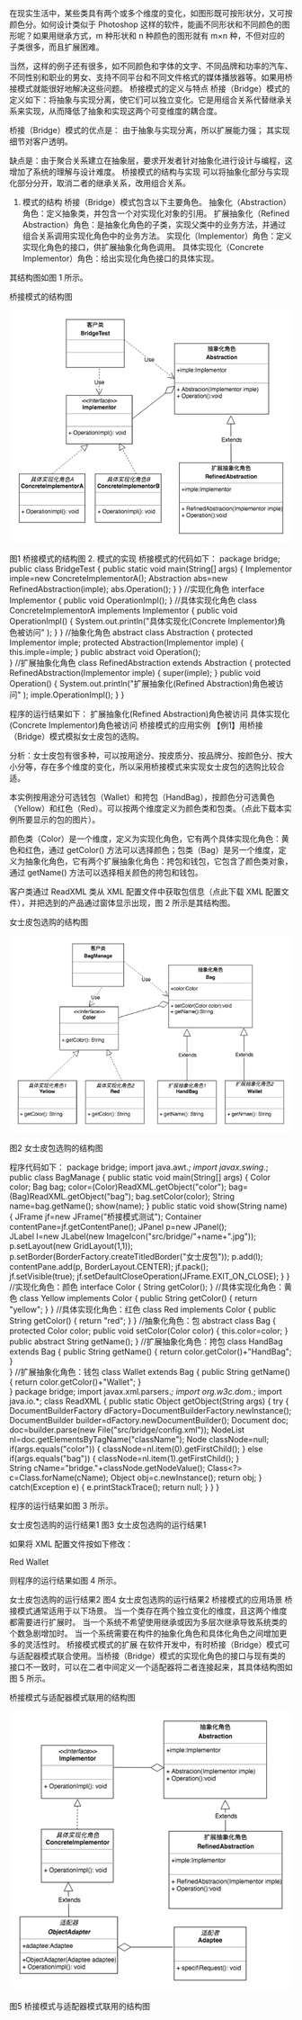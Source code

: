 在现实生活中，某些类具有两个或多个维度的变化，如图形既可按形状分，又可按颜色分。如何设计类似于 Photoshop 这样的软件，能画不同形状和不同颜色的图形呢？如果用继承方式，m 种形状和 n 种颜色的图形就有 m×n 种，不但对应的子类很多，而且扩展困难。

当然，这样的例子还有很多，如不同颜色和字体的文字、不同品牌和功率的汽车、不同性别和职业的男女、支持不同平台和不同文件格式的媒体播放器等。如果用桥接模式就能很好地解决这些问题。
桥接模式的定义与特点
桥接（Bridge）模式的定义如下：将抽象与实现分离，使它们可以独立变化。它是用组合关系代替继承关系来实现，从而降低了抽象和实现这两个可变维度的耦合度。

桥接（Bridge）模式的优点是：
由于抽象与实现分离，所以扩展能力强；
其实现细节对客户透明。

缺点是：由于聚合关系建立在抽象层，要求开发者针对抽象化进行设计与编程，这增加了系统的理解与设计难度。
桥接模式的结构与实现
可以将抽象化部分与实现化部分分开，取消二者的继承关系，改用组合关系。
1. 模式的结构
桥接（Bridge）模式包含以下主要角色。
抽象化（Abstraction）角色：定义抽象类，并包含一个对实现化对象的引用。
扩展抽象化（Refined    Abstraction）角色：是抽象化角色的子类，实现父类中的业务方法，并通过组合关系调用实现化角色中的业务方法。
实现化（Implementor）角色：定义实现化角色的接口，供扩展抽象化角色调用。
具体实现化（Concrete Implementor）角色：给出实现化角色接口的具体实现。

其结构图如图 1 所示。

桥接模式的结构图

![avator](桥接模式的结构图.png)

图1 桥接模式的结构图
2. 模式的实现
桥接模式的代码如下：
package bridge;
public class BridgeTest
{
    public static void main(String[] args)
    {
        Implementor imple=new ConcreteImplementorA();
        Abstraction abs=new RefinedAbstraction(imple);
        abs.Operation();
    }
}
//实现化角色
interface Implementor
{
    public void OperationImpl();
}
//具体实现化角色
class ConcreteImplementorA implements Implementor
{
    public void OperationImpl()
    {
        System.out.println("具体实现化(Concrete Implementor)角色被访问" );
    }
}
//抽象化角色
abstract class Abstraction
{
   protected Implementor imple;
   protected Abstraction(Implementor imple)
   {
       this.imple=imple;
   }
   public abstract void Operation();   
}
//扩展抽象化角色
class RefinedAbstraction extends Abstraction
{
   protected RefinedAbstraction(Implementor imple)
   {
       super(imple);
   }
   public void Operation()
   {
       System.out.println("扩展抽象化(Refined Abstraction)角色被访问" );
       imple.OperationImpl();
   }
}

程序的运行结果如下：
扩展抽象化(Refined Abstraction)角色被访问
具体实现化(Concrete Implementor)角色被访问
桥接模式的应用实例
【例1】用桥接（Bridge）模式模拟女士皮包的选购。

分析：女士皮包有很多种，可以按用途分、按皮质分、按品牌分、按颜色分、按大小分等，存在多个维度的变化，所以采用桥接模式来实现女士皮包的选购比较合适。

本实例按用途分可选钱包（Wallet）和挎包（HandBag），按颜色分可选黄色（Yellow）和红色（Red）。可以按两个维度定义为颜色类和包类。（点此下载本实例所要显示的包的图片）。

颜色类（Color）是一个维度，定义为实现化角色，它有两个具体实现化角色：黄色和红色，通过 getColor() 方法可以选择颜色；包类（Bag）是另一个维度，定义为抽象化角色，它有两个扩展抽象化角色：挎包和钱包，它包含了颜色类对象，通过 getName() 方法可以选择相关颜色的挎包和钱包。

客户类通过 ReadXML 类从 XML 配置文件中获取包信息（点此下载 XML 配置文件），并把选到的产品通过窗体显示出现，图 2 所示是其结构图。

女士皮包选购的结构图

![avator](女士皮包选购的结构图.png)


图2 女士皮包选购的结构图

程序代码如下：
package bridge;
import java.awt.*;
import javax.swing.*;
public class BagManage
{
    public static void main(String[] args)
    {
        Color color;
        Bag bag;
        color=(Color)ReadXML.getObject("color");
        bag=(Bag)ReadXML.getObject("bag");
        bag.setColor(color);
        String name=bag.getName();
        show(name);
    }
    public static void show(String name)
    {
        JFrame jf=new JFrame("桥接模式测试");
        Container contentPane=jf.getContentPane();
        JPanel p=new JPanel();   
        JLabel l=new JLabel(new ImageIcon("src/bridge/"+name+".jpg"));
        p.setLayout(new GridLayout(1,1));
        p.setBorder(BorderFactory.createTitledBorder("女士皮包"));
        p.add(l);
        contentPane.add(p, BorderLayout.CENTER);
        jf.pack();  
        jf.setVisible(true);
        jf.setDefaultCloseOperation(JFrame.EXIT_ON_CLOSE);
    }
}
//实现化角色：颜色
interface Color
{
    String getColor();
}
//具体实现化角色：黄色
class Yellow implements Color
{
    public String getColor()
    {
        return "yellow";
    }
}
//具体实现化角色：红色
class Red implements Color
{
    public String getColor()
    {
        return "red";
    }
}
//抽象化角色：包
abstract class Bag
{
    protected Color color;
    public void setColor(Color color)
    {
        this.color=color;
    }   
    public abstract String getName();
}
//扩展抽象化角色：挎包
class HandBag extends Bag
{
    public String getName()
    {
        return color.getColor()+"HandBag";
    }   
}
//扩展抽象化角色：钱包
class Wallet extends Bag
{
    public String getName()
    {
        return color.getColor()+"Wallet";
    }   
}
package bridge;
import javax.xml.parsers.*;
import org.w3c.dom.*;
import java.io.*;
class ReadXML
{
    public static Object getObject(String args)
    {
        try
        {
            DocumentBuilderFactory dFactory=DocumentBuilderFactory.newInstance();
            DocumentBuilder builder=dFactory.newDocumentBuilder();
            Document doc;                           
            doc=builder.parse(new File("src/bridge/config.xml"));
            NodeList nl=doc.getElementsByTagName("className");
            Node classNode=null;
            if(args.equals("color"))
            {
                classNode=nl.item(0).getFirstChild();
            }
            else if(args.equals("bag"))
            {
                classNode=nl.item(1).getFirstChild();
            }          
            String cName="bridge."+classNode.getNodeValue();
            Class<?> c=Class.forName(cName);
              Object obj=c.newInstance();
            return obj;
        }  
        catch(Exception e)
        {
               e.printStackTrace();
               return null;
        }
    }
}

程序的运行结果如图 3 所示。

女士皮包选购的运行结果1
图3 女士皮包选购的运行结果1

如果将 XML 配置文件按如下修改：
<?xml version="1.0" encoding="UTF-8"?>
<config>
    <className>Red</className>
    <className>Wallet</className>
</config>

则程序的运行结果如图 4 所示。

女士皮包选购的运行结果2
图4 女士皮包选购的运行结果2
桥接模式的应用场景
桥接模式通常适用于以下场景。
当一个类存在两个独立变化的维度，且这两个维度都需要进行扩展时。
当一个系统不希望使用继承或因为多层次继承导致系统类的个数急剧增加时。
当一个系统需要在构件的抽象化角色和具体化角色之间增加更多的灵活性时。
桥接模式模式的扩展
在软件开发中，有时桥接（Bridge）模式可与适配器模式联合使用。当桥接（Bridge）模式的实现化角色的接口与现有类的接口不一致时，可以在二者中间定义一个适配器将二者连接起来，其具体结构图如图 5 所示。

桥接模式与适配器模式联用的结构图

![avator](桥接模式与适配器模式联用的结构图.png)

图5 桥接模式与适配器模式联用的结构图